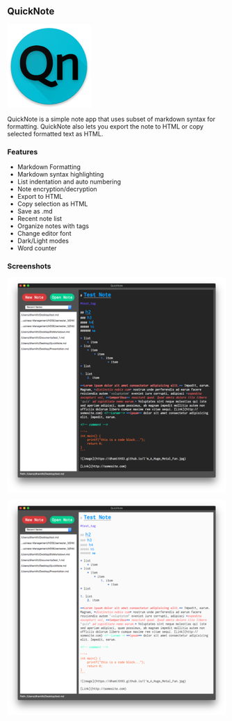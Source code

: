 ## QuickNote

![QuickNote](icons/QuickNote_icon.png)

QuickNote is a simple note app that uses subset of markdown syntax for
formatting. QuickNote also lets you export the note to HTML or copy selected
formatted text as HTML. 

### Features
* Markdown Formatting
* Markdown syntax highlighting
* List indentation and auto numbering
* Note encryption/decryption
* Export to HTML
* Copy selection as HTML
* Save as .md
* Recent note list
* Organize notes with tags
* Change editor font
* Dark/Light modes
* Word counter

### Screenshots

![](screenshots/MainWindow_dark.png)

![](screenshots/MainWindow_light.png)
